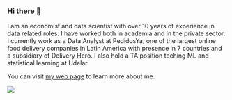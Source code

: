 ### Hi there 👋  
I am an economist and data scientist with over 10 years of experience in data related roles. I have worked both in academia and in the private sector. I currently work as a Data Analyst at PedidosYa, one of the largest online food delivery companies in Latin America with presence in 7 countries and a subsidiary of Delivery Hero. I also hold a TA position teching ML and statistical learning at Udelar.

You can visit [my web page](https://danielczarnievicz.netlify.app/portfolio/) to learn more about me.

<!--
<a href="https://github.com/daczarne/daczarne">
  <img align="center" src="https://github-readme-stats.vercel.app/api?username=daczarne&hide=stars,prs&count_private=true&show_icons=true&theme=radical&include_all_commits=true&custom_title=GitHub%20Stats" />
</a>
-->
<a href="https://github.com/daczarne/daczarne">
  <img align="center" src="https://github-readme-stats.vercel.app/api/top-langs/?username=daczarne&langs_count=10&layout=compact&theme=radical" />
</a>
